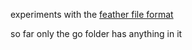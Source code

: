 experiments with the [feather file format](github.com/wesm/feather)

so far only the go folder has anything in it
